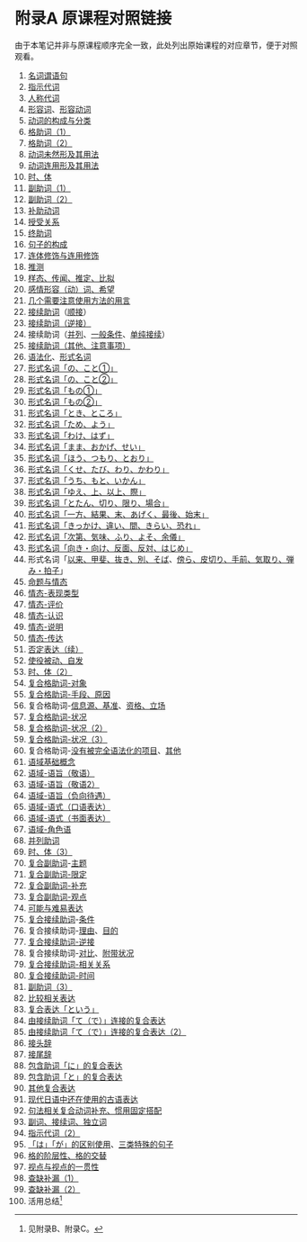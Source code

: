 # 附录A 原课程对照链接

由于本笔记并非与原课程顺序完全一致，此处列出原始课程的对应章节，便于对照观看。

1. [名词谓语句](../content/01-meishi.md)
2. [指示代词](../content/02-shijidaimeishi-1.md)
3. [人称代词](../content/03-ninshoudaimeishi.md)
4. [形容词](../content/04-keiyoushi.md)、[形容动词](../content/04-keiyoudoushi.md)
5. [动词的构成与分类](../content/05-doushi-no-kouzou-to-bunrui.md)
6. [格助词（1）](../content/06-07-kakujoshi.md)
7. [格助词（2）](../content/06-07-kakujoshi.md#で)
8. [动词未然形及其用法](../content/08-doushi-no-mizenkei.md)
9. [动词连用形及其用法](../content/09-doushi-no-rennyoukei.md)
10. [时、体](../content/10-tense-and-aspect-1.md)
11. [副助词（1）](../content/11-12-fukujoshi.md)
12. [副助词（2）](../content/11-12-fukujoshi.md#でも)
13. [补助动词](../content/13-hojodoushi.md)
14. [授受关系](../content/14-jujuhyougen.md)
15. [终助词](../content/15-shuujoshi.md)
16. [句子的构成](../content/16-bun-no-kouzou.md)
17. [连体修饰与连用修饰](../content/17-rentaishuushi-to-renyoushuushi.md)
18. [推测](../content/18-suiryou.md)
19. [样态、传闻、推定、比拟](../content/19-youtai-denbun-suitei-hikyou.md)
20. [感情形容（动）词、希望](../content/20-kanjou-keiyoushi-keiyoudoushi-kibou.md)
21. [几个需要注意使用方法的用言](../content/21-tsukaikatani-chuuisubeki-yougenn.md)
22. [接续助词](../content/22-setsuzokujoshi.md)（[顺接](../content/22-junnsetsu.md)）
23. [接续助词（逆接）](../content/23-gyakusetsu.md)
24. 接续助词（[并列](../content/24-heiritsu.md)、[一般条件](../content/24-ippanjouken.md)、[单纯接续](../content/24-tannjunnsetsuzoku.md)）
25. [接续助词（其他、注意事项）](../content/25-sonohoka.md)
26. [语法化](../content/26-bunpouka.md)、[形式名词](../content/26-keishikitaigen.md)
27. [形式名词「の、こと①」](../content/27-28-no-koto.md)
28. [形式名词「の、こと②」](../content/27-28-no-koto.md#kotoda)
29. [形式名词「もの①」](../content/29-30-mono.md)
30. [形式名词「もの②」](../content/29-30-mono.md#toiumono)
31. [形式名词「とき、ところ」](../content/31-toki-tokoro.md)
32. [形式名词「ため、よう」](../content/32-tame-you.md)
33. [形式名词「わけ、はず」](../content/33-wake-hazu.md)
34. [形式名词「まま、おかげ、せい」](../content/34-mama-okage-sei.md)
35. [形式名词「ほう、つもり、とおり」](../content/35-hou-tsumori-toori.md)
36. [形式名词「くせ、たび、わり、かわり」](../content/36-kuse-tabi-wari-kawari.md)
37. [形式名词「うち、もと、いかん」](../content/37-uchi-moto-ikan.md)
38. [形式名词「ゆえ、上、以上、際」](../content/38-yue-jou-ijou-sai.md)
39. [形式名词「とたん、切り、限り、場合」](../content/39-totan-kiri-kagiri-baai.md)
40. [形式名词「一方、結果、末、あげく、最後、始末」](../content/40-ippou-kekka-sue-ageku-saigo-shimatsu.md)
41. [形式名词「きっかけ、違い、間、きらい、恐れ」](../content/41-kikkake-chigai-aida-kirai-osore.md)
42. [形式名词「次第、気味、ふり、よそ、余儀」](../content/42-shidai-kimi-furi-yoso-yogi.md)
43. [形式名词「向き・向け、反面、反対、はじめ」](../content/43-muki-muke-hanmen-hantai-hajime.md)
44. 形式名词「[以来、甲斐、抜き、別、そば](../content/44-irai-kai-nuki-betsu-soba.md)、[傍ら、皮切り、手前、気取り、弾み・拍子](../content/44-katawara-kawakiri-kidori-temae-hazumi-hyoushi.md)」
45. [命题与情态](../content/45-meidai-to-modality.md)
46. [情态-表现类型](../content/46-hyougen-ruikei.md)
47. [情态-评价](../content/47-hyouka.md)
48. [情态-认识](../content/48-ninshiki.md)
49. [情态-说明](../content/49-setsumei.md)
50. [情态-传达](../content/50-dentatsu.md)
51. [否定表达（续）](../content/51-hiteihyougen-no-kakujuu.md)
52. [使役被动、自发](../content/52-shiekiukemi-jihatsu.md)
53. [时、体（2）](../content/53-tense-and-aspect-2.md)
54. [复合格助词-对象](../content/54-fukugou-kakujoshi.md)
55. [复合格助词-手段、原因](../content/55-shudan-gennin.md)
56. 复合格助词-[信息源、基准](../content/56-jouhougen-kijun.md)、[资格、立场](../content/56-shikaku-tachiba.md)
57. [复合格助词-状况](../content/57-59-joukyou.md)
58. [复合格助词-状况（2）](../content/57-59-joukyou.md#对于多样的状况保持不变)
59. [复合格助词-状况（3）](../content/57-59-joukyou.md#をに)
60. 复合格助词-[没有被完全语法化的项目](../content/60-kanzenni-bunpouka-sareteinai-koumoku.md)、[其他](../content/60-sonohoka.md)
61. [语域基础概念](../content/61-jyoukyou-no-context-no-bunrui.md)
62. [语域-语旨（敬语）](../content/62-63-keigo.md)
63. [语域-语旨（敬语2）](../content/62-63-keigo.md#敬語と授受表現)
64. [语域-语旨（负向待遇）](../content/64-mainasu-no-taiguu.md)
65. [语域-语式（口语表达）](../content/65-hanashikotoba.md)
66. [语域-语式（书面表达）](../content/66-kakikotoba.md)
67. [语域-角色语](../content/67-yakuwarigo.md)
68. [并列助词](../content/68-heiretsujoshi.md)
69. [时、体（3）](../content/69-tense-and-aspect-3.md)
70. [复合副助词](../content/70-fukugou-fukujoshi.md)-[主题](../content/70-shudai.md)
71. [复合副助词-限定](../content/71-gentei.md)
72. [复合副助词-补充](../content/72-tsukekuwae.md)
73. [复合副助词-观点](../content/73-kanten.md)
74. [可能与难易表达](../content/74-kanou-to-nanni-no-hyougen.md)
75. [复合接续助词](../content/75-fukugou-setsuzokujoshi.md)-[条件](../content/75-jouken.md)
76. 复合接续助词-[理由](../content/76-riyuu.md)、[目的](../content/76-mokuteki.md)
77. [复合接续助词-逆接](../content/77-gyakusetsu.md)
78. 复合接续助词-[对比](../content/78-taihi.md)、[附带状况](../content/78-futaijoukyou.md)
79. [复合接续助词-相关关系](../content/79-soukankankei.md)
80. [复合接续助词-时间](../content/80-jikan.md)
81. [副助词（3）](../content/81-fukujoshi-2.md)
82. [比较相关表达](../content/82-hikaku-no-hyougen.md)
83. [复合表达「という」](../content/83-fukugouji-toiu.md)
84. [由接续助词「て（で）」连接的复合表达](../content/84-85-setsuzokujoshi-te-fukugouhyougen.md)
85. [由接续助词「て（で）」连接的复合表达（2）](../content/84-85-setsuzokujoshi-te-fukugouhyougen.md#demonai)
86. [接头辞](../content/86-settouji.md)
87. [接尾辞](../content/87-setsubiji.md)
88. [包含助词「に」的复合表达](../content/88-joshi-ni-fukugouhyougen.md)
89. [包含助词「と」的复合表达](../content/89-joshi-to-fukugoukyougen.md)
90. [其他复合表达](../content/90-hoka-no-fukugouhyougen.md)
91. [现代日语中还在使用的古语表达](../content/91-gendaini-ikiru-koten-nihongo.md)
92. [句法相关复合动词补充、惯用固定搭配](../content/92-tougoteki-fukugoudoushi-kanyouteki-hyougen.md)
93. [副词、接续词、独立词](../content/93-fukushi-setsuzokushi-dokuritsugo.md)
94. [指示代词（2）](../content/94-shijidaimeishi-2.md)
95. [「は」「が」的区别使用](../content/95-ha-to-ga-no-tsukaiwake.md)、[三类特殊的句子](../content/95-zoubibun-unagibun-konnyakubun.md)
96. [格的阶层性、格的交替](../content/96-kaku-no-kaisoukei-to-koutai.md)
97. [视点与视点的一贯性](../content/97-shiten-to-shiten-no-ikkansei.md)
98. [查缺补漏（1）](../content/98-99-shuui.md)
99. [查缺补漏（2）](../content/98-99-shuui.md#させる)
100. 活用总结[^katsuyounomatome]

[^katsuyounomatome]: 见附录B、附录C。

